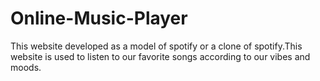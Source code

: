 # Online-Music-Player
This website developed as a model of spotify or a clone of spotify.This website is used to listen to our favorite songs according to our vibes and moods.
